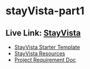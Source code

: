 # stayVista-part1

## Live Link: [StayVista](https://stayvista-b2d98.web.app/)

- [StayVista Starter Template](https://github.com/shakilahmedatik/stayVista-starter-template)
- [StayVista Resources](https://github.com/shakilahmedatik/stay-vista-resources)
- [Project Requirement Doc](https://docs.google.com/document/d/1jjOq06IFv8vlyB9DdDJ_l4FY7zxp3HMm_W9Su6znsyg/edit?usp=sharing)
